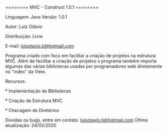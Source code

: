 ======== MVC - Construct 1.0.1 ========


Linguagem: Java Versão: 1.0.1 

Autor: Luiz Otávio

Distribuição: Livre 

E-mail: luisotavio.ti@hotmail.com

Programa criado com foco em facilitar a criação de projetos na estrutura MVC. Além de facilitar a criação de projetos o programa também importa algumas das várias bibliotecas usadas por programadores web diretamente no "index" da View.

Recursos:

º Implementação de Bibliotecas

º Criação de Estrutura MVC 

º Checagem de Diretórios

Dúvidas ou bugs, entre em contato: luisotavio.ti@hotmail.com Última atualização: 24/02/2020

